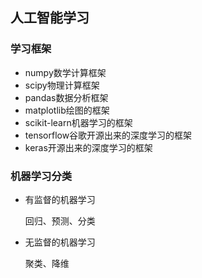 ## 人工智能学习

### 学习框架

- numpy数学计算框架
- scipy物理计算框架
- pandas数据分析框架
- matplotlib绘图的框架
- scikit-learn机器学习的框架
- tensorflow谷歌开源出来的深度学习的框架
- keras开源出来的深度学习的框架

### 机器学习分类

- 有监督的机器学习

  回归、预测、分类

- 无监督的机器学习

  聚类、降维